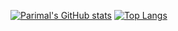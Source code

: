 [![Parimal's GitHub stats](https://github-readme-stats.vercel.app/api?username=parimal7&count_private=true&show_icons=true)](https://parimal.codes)
[![Top Langs](https://github-readme-stats.vercel.app/api/top-langs/?username=parimal7&layout=compact)](https://parimal.codes)
